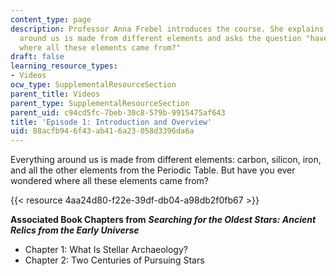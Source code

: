 ```yaml
---
content_type: page
description: Professor Anna Frebel introduces the course. She explains how everything
  around us is made from different elements and asks the question "have you ever wondered
  where all these elements came from?"
draft: false
learning_resource_types:
- Videos
ocw_type: SupplementalResourceSection
parent_title: Videos
parent_type: SupplementalResourceSection
parent_uid: c94cd5fc-7beb-30c8-579b-9915475af643
title: 'Episode 1: Introduction and Overview'
uid: 88acfb94-6f43-ab41-6a23-058d3396da6a
---
```

Everything around us is made from different elements: carbon, silicon, iron, and all the other elements from the Periodic Table. But have you ever wondered where all these elements came from?

{{< resource 4aa24d80-f22e-39df-db04-a98db2f0fb67 >}}

**Associated Book Chapters from** _**Searching for the Oldest Stars: Ancient Relics from the Early Universe**_

- Chapter 1: What Is Stellar Archaeology?
- Chapter 2: Two Centuries of Pursuing Stars